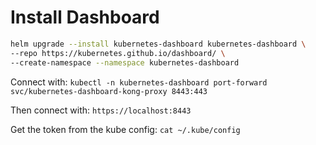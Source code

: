 # Install Dashboard

```sh
helm upgrade --install kubernetes-dashboard kubernetes-dashboard \
--repo https://kubernetes.github.io/dashboard/ \
--create-namespace --namespace kubernetes-dashboard
```

Connect with: `kubectl -n kubernetes-dashboard port-forward svc/kubernetes-dashboard-kong-proxy 8443:443`

Then connect with: `https://localhost:8443`

Get the token from the kube config: `cat ~/.kube/config`
